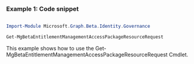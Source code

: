 ### Example 1: Code snippet

```powershell

Import-Module Microsoft.Graph.Beta.Identity.Governance

Get-MgBetaEntitlementManagementAccessPackageResourceRequest

```
This example shows how to use the Get-MgBetaEntitlementManagementAccessPackageResourceRequest Cmdlet.

